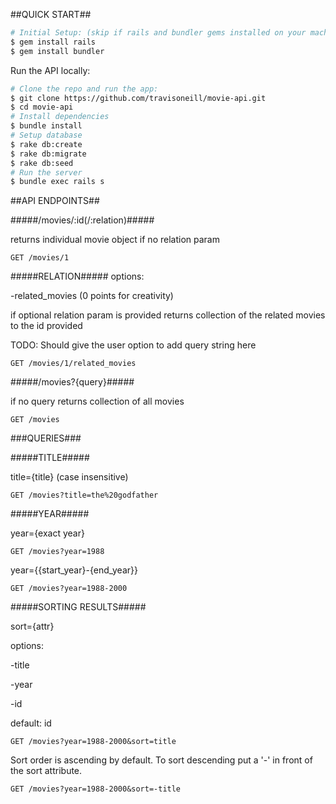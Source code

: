 ##QUICK START##
```bash
# Initial Setup: (skip if rails and bundler gems installed on your machine) requires Ruby
$ gem install rails
$ gem install bundler
```
Run the API locally:
```bash
# Clone the repo and run the app:
$ git clone https://github.com/travisoneill/movie-api.git
$ cd movie-api
# Install dependencies
$ bundle install
# Setup database
$ rake db:create
$ rake db:migrate
$ rake db:seed
# Run the server
$ bundle exec rails s
```

##API ENDPOINTS##

#####/movies/:id(/:relation)#####

returns individual movie object if no relation param
```
GET /movies/1
```
#####RELATION#####
options:

-related_movies (0 points for creativity)

if optional relation param is provided returns collection of the related
movies to the id provided

TODO: Should give the user option to add query string here

```
GET /movies/1/related_movies
```

#####/movies?{query}#####

if no query returns collection of all movies
```
GET /movies
```


###QUERIES###

#####TITLE#####

title={title} (case insensitive)
```
GET /movies?title=the%20godfather
```

#####YEAR#####

year={exact year}

```
GET /movies?year=1988
```
year={{start_year}-{end_year}}
```
GET /movies?year=1988-2000
```

#####SORTING RESULTS#####

sort={attr}

options:

-title

-year

-id

default: id
```
GET /movies?year=1988-2000&sort=title
```

Sort order is ascending by default.  To sort descending put a '-' in front
of the sort attribute.

```
GET /movies?year=1988-2000&sort=-title
```
